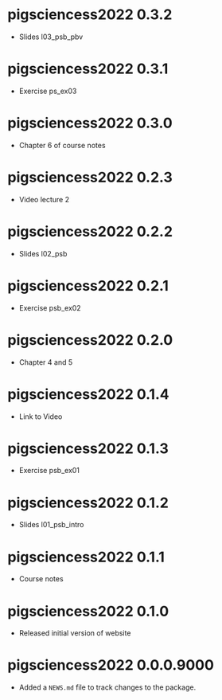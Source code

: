 # pigsciencess2022 0.3.2

* Slides l03_psb_pbv

# pigsciencess2022 0.3.1

* Exercise ps_ex03

# pigsciencess2022 0.3.0

* Chapter 6 of course notes

# pigsciencess2022 0.2.3

* Video lecture 2

# pigsciencess2022 0.2.2

* Slides l02_psb

# pigsciencess2022 0.2.1

* Exercise psb_ex02

# pigsciencess2022 0.2.0

* Chapter 4 and 5

# pigsciencess2022 0.1.4

* Link to Video

# pigsciencess2022 0.1.3

* Exercise psb_ex01

# pigsciencess2022 0.1.2

* Slides l01_psb_intro

# pigsciencess2022 0.1.1

* Course notes

# pigsciencess2022 0.1.0

* Released initial version of website

# pigsciencess2022 0.0.0.9000

* Added a `NEWS.md` file to track changes to the package.
